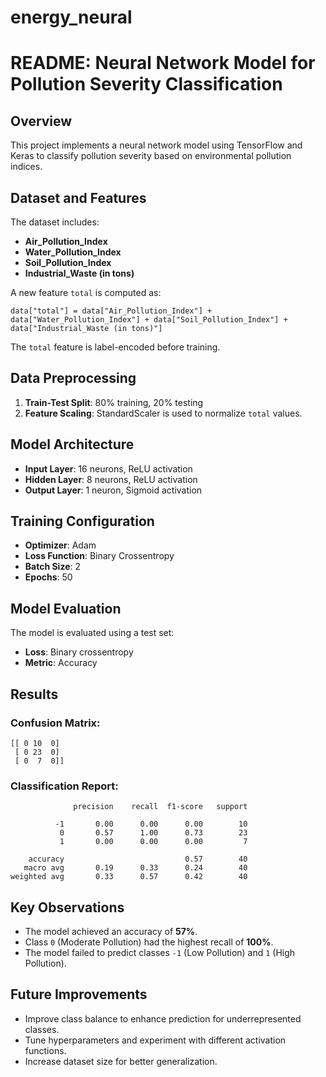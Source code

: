 # energy_neural
# README: Neural Network Model for Pollution Severity Classification

## Overview
This project implements a neural network model using TensorFlow and Keras to classify pollution severity based on environmental pollution indices.

## Dataset and Features
The dataset includes:
- **Air_Pollution_Index**
- **Water_Pollution_Index**
- **Soil_Pollution_Index**
- **Industrial_Waste (in tons)**

A new feature `total` is computed as:
```
data["total"] = data["Air_Pollution_Index"] + data["Water_Pollution_Index"] + data["Soil_Pollution_Index"] + data["Industrial_Waste (in tons)"]
```
The `total` feature is label-encoded before training.

## Data Preprocessing
1. **Train-Test Split**: 80% training, 20% testing
2. **Feature Scaling**: StandardScaler is used to normalize `total` values.

## Model Architecture
- **Input Layer**: 16 neurons, ReLU activation
- **Hidden Layer**: 8 neurons, ReLU activation
- **Output Layer**: 1 neuron, Sigmoid activation

## Training Configuration
- **Optimizer**: Adam
- **Loss Function**: Binary Crossentropy
- **Batch Size**: 2
- **Epochs**: 50

## Model Evaluation
The model is evaluated using a test set:
- **Loss**: Binary crossentropy
- **Metric**: Accuracy

## Results
### Confusion Matrix:
```
[[ 0 10  0]
 [ 0 23  0]
 [ 0  7  0]]
```
### Classification Report:
```
              precision    recall  f1-score   support

          -1       0.00      0.00      0.00        10
           0       0.57      1.00      0.73        23
           1       0.00      0.00      0.00         7

    accuracy                           0.57        40
   macro avg       0.19      0.33      0.24        40
weighted avg       0.33      0.57      0.42        40
```

## Key Observations
- The model achieved an accuracy of **57%**.
- Class `0` (Moderate Pollution) had the highest recall of **100%**.
- The model failed to predict classes `-1` (Low Pollution) and `1` (High Pollution).

## Future Improvements
- Improve class balance to enhance prediction for underrepresented classes.
- Tune hyperparameters and experiment with different activation functions.
- Increase dataset size for better generalization.

